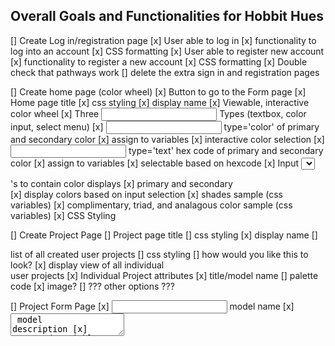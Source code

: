
## Overall Goals and Functionalities for Hobbit Hues

[] Create Log in/registration page
    [x] User able to log in
        [x] functionality to log into an account
        [x] CSS formatting
    [x] User able to register new account
        [x] functionality to register a new account
        [x] CSS formatting
    [x] Double check that pathways work
    [] delete the extra sign in and registration pages

[] Create home page (color wheel)
    [x] Button to go to the Form page
    [x] Home page title
        [x] css styling
        [x] display name
    [x] Viewable, interactive color wheel
        [x] Three <input> Types (textbox, color input, select menu)
            [x] <input> type='color' of primary and secondary color
                [x] assign to variables
                [x] interactive color selection
            [x] <input> type='text' hex code of primary and secondary color
                [x] assign to variables
                [x] selectable based on hexcode
            [x] Input <select> <options> Citadel paint lists of primary and secondary color
                [x] assign to variables
                [x] selectable based on citadel paints
                [x] AXIOS.get request to table "paints"
        [x] Function hexCode => HSL
            [x] conversion successful hexcode => HSL
            [x] ability to assign variables based on inputs
        [x] Two <div>'s to contain color displays
            [x] primary and secondary <div>
                [x] display colors based on input selection
                [x] shades sample (css variables)
                [x] complimentary, triad, and analagous color sample (css variables)
        [x] CSS Styling 

[] Create Project Page
    [] Project page title
        [] css styling
        [x] display name
    [] <div> list of all created user projects
        [] css styling
            [] how would you like this to look?
        [x] display view of all individual <div> user projects
            [x] Individual Project attributes
                [x] title/model name
                [] palette code
                [x] image?
                [] ??? other options ???

[] Project Form Page
    [x] <input> model name
    [x] <textarea> model description
    [x] captured variables primary (& secondary?)
    [x] <button> submit form
        [x] AXIOS.post request to create new user project
    [x] direct to project page
        [x] display even after page refresh


[] Create Project Details Page
    [] page abilities
        [x] contents stay after page refresh
    [] Project details title
        [] css styling
        [x] display name of model
    [] Color wheel display (Display optional)
        [x] Display your color wheel again
        <!-- [] <button> to display/hide the wheel when necessary -->
    [] Project details
        [x] Image display??
            [x] image upload?
        [] display palette code
            [] editable AXIOS.put route
        [] paints used display list
            [x] list out paints used
            [x] techniques describe how the paint was used
            [] paints are editable AXIOS.put
            [x] new paint color and technique can be added AXIOS.post

                

## About Page
[] about the app, why it was created, what it's useful for
[] describe your personal connection to it

## Info Page
[] desctiptions of the techniques
[] how to use it
[] clarify parts that may be less specific
